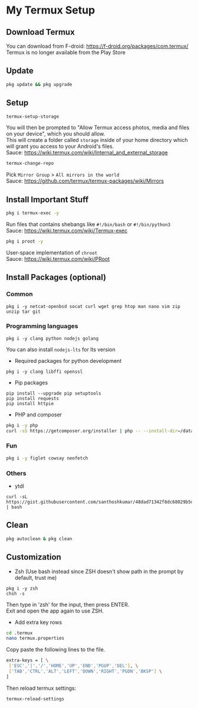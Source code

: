 # My Termux Setup

## Download Termux
You can download from F-droid: https://f-droid.org/packages/com.termux/
Termux is no longer available from the Play Store

## Update
```sh
pkg update && pkg upgrade
```

## Setup
```sh
termux-setup-storage
```
You will then be prompted to "Allow Termux access photos, media and files on your device", which you should allow.<br>
This will create a folder called `storage` inside of your home directory which will grant you access to your Android's files.<br>
Sauce: https://wiki.termux.com/wiki/Internal_and_external_storage

```sh
termux-change-repo
```
Pick `Mirror Group` > `All mirrors in the world`<br>
Sauce: https://github.com/termux/termux-packages/wiki/Mirrors

## Install Important Stuff

```sh
pkg i termux-exec -y
```
Run files that contains shebangs like `#!/bin/bash` or `#!/bin/python3`<br>
Sauce: https://wiki.termux.com/wiki/Termux-exec

```sh
pkg i proot -y
```
User-space implementation of `chroot`<br>
Sauce: https://wiki.termux.com/wiki/PRoot

## Install Packages (optional)

### Common
```
pkg i -y netcat-openbsd socat curl wget grep htop man nano vim zip unzip tar git
```

### Programming languages
```
pkg i -y clang python nodejs golang
```
You can also install `nodejs-lts` for lts version

- Required packages for python development
```
pkg i -y clang libffi openssl
```

- Pip packages
```
pip install --upgrade pip setuptools
pip install requests
pip install httpie
```

- PHP and composer
```sh
pkg i -y php
curl -sS https://getcomposer.org/installer | php -- --install-dir=/data/data/com.termux/files/usr/bin --filename=composer
```

### Fun
```sh
pkg i -y figlet cowsay neofetch
```

### Others
- ytdl
```
curl -sL https://gist.githubusercontent.com/santhoshkumar/48dad71342f8dc68029b5d5f33504302/raw/13d40d51dd45597f2b74b30361c642f3e56ed187/package.sh | bash
```

## Clean
```sh
pkg autoclean & pkg clean
```

## Customization

- Zsh (Use bash instead since ZSH doesn't show path in the prompt by default, trust me)
```
pkg i -y zsh
chsh -s
```
Then type in 'zsh' for the input, then press ENTER.<br>
Exit and open the app again to use ZSH.

- Add extra key rows
```sh
cd .termux
nano termux.properties
```
Copy paste the following lines to the file.
```sh
extra-keys = [ \
 ['ESC','|','/','HOME','UP','END','PGUP','DEL'], \
 ['TAB','CTRL','ALT','LEFT','DOWN','RIGHT','PGDN','BKSP'] \
]
```
Then reload termux settings:
```sh
termux-reload-settings
```

